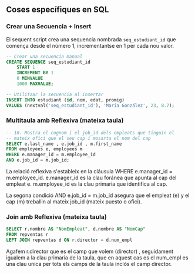 ## Coses específiques en SQL

### Crear una Secuencia + Insert

El sequent script crea una sequencia nombrada `seq_estudiant_id` que comença desde el número 1, incrementantse en 1 per cada nou valor.

```sql
-- Crear una secuencia manual
CREATE SEQUENCE seq_estudiant_id 
    START 1 
    INCREMENT BY 1 
    0 MINVALUE 
    1000 MAXVALUE;

-- Utilitzar la secuencia al insertar
INSERT INTO estudiant (id, nom, edat, promig) 
VALUES (nextval('seq_estudiant_id'), 'María González', 23, 8.7);
```

### Multitaula amb Reflexiva (mateixa taula)

```sql
-- 10. Mostra el cognom i el job_id dels empleats que tinguin el 
-- mateix ofici que el seu cap i mosarta el nom del cap
SELECT e.last_name , e.job_id , m.first_name
FROM employees e, employees m
WHERE e.manager_id = m.employee_id
AND e.job_id = m.job_id;
```
La relació reflexiva s'estableix en la cláusula WHERE e.manager_id = m.employee_id.
e.manager_id es la clau foránea que apunta al cap del empleat e.
m.employee_id es la clau primaria que identifica al cap.

La segona condició AND e.job_id = m.job_id asegura que el empleat (e) y el cap (m) treballin al mateix job_id (mateix puesto o ofici).

### Join amb Reflexiva (mateixa taula)

```sql
SELECT r.nombre AS "NomEmpleat", d.nombre AS "NomCap"
FROM repventas r 
LEFT JOIN repventas d ON r.director = d.num_empl
```

Agafem r.director que es el camp que volem (director) , seguidament igualem a la clau primaria de la taula, que en aquest cas es el num_empl es una clau unica per tots els camps de la taula inclós el camp director.